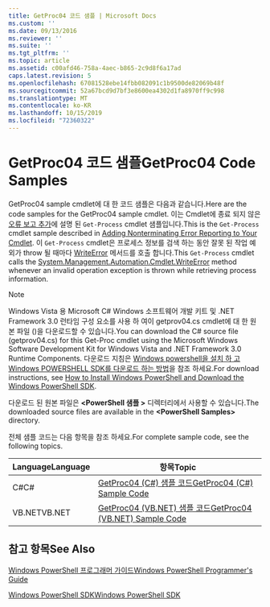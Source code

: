 ```yaml
---
title: GetProc04 코드 샘플 | Microsoft Docs
ms.custom: ''
ms.date: 09/13/2016
ms.reviewer: ''
ms.suite: ''
ms.tgt_pltfrm: ''
ms.topic: article
ms.assetid: c00afd46-758a-4aec-b865-2c9d8f6a17ad
caps.latest.revision: 5
ms.openlocfilehash: 67081528ebe14fbb082091c1b9500de82069b48f
ms.sourcegitcommit: 52a67bcd9d7bf3e8600ea4302d1fa8970ff9c998
ms.translationtype: MT
ms.contentlocale: ko-KR
ms.lasthandoff: 10/15/2019
ms.locfileid: "72360322"
---
```

# <a name="getproc04-code-samples"></a><span data-ttu-id="518a7-102">GetProc04 코드 샘플</span><span class="sxs-lookup"><span data-stu-id="518a7-102">GetProc04 Code Samples</span></span>

<span data-ttu-id="518a7-103">GetProc04 sample cmdlet에 대 한 코드 샘플은 다음과 같습니다.</span><span class="sxs-lookup"><span data-stu-id="518a7-103">Here are the code samples for the GetProc04 sample cmdlet.</span></span> <span data-ttu-id="518a7-104">이는 Cmdlet에 종료 되지 않은 [오류 보고 추가](../cmdlet/adding-non-terminating-error-reporting-to-your-cmdlet.md)에 설명 된 `Get-Process` cmdlet 샘플입니다.</span><span class="sxs-lookup"><span data-stu-id="518a7-104">This is the `Get-Process` cmdlet sample described in [Adding Nonterminating Error Reporting to Your Cmdlet](../cmdlet/adding-non-terminating-error-reporting-to-your-cmdlet.md).</span></span> <span data-ttu-id="518a7-105">이 `Get-Process` cmdlet은 프로세스 정보를 검색 하는 동안 잘못 된 작업 예외가 throw 될 때마다 [WriteError](/dotnet/api/System.Management.Automation.Cmdlet.WriteError) 메서드를 호출 합니다.</span><span class="sxs-lookup"><span data-stu-id="518a7-105">This `Get-Process` cmdlet calls the [System.Management.Automation.Cmdlet.WriteError](/dotnet/api/System.Management.Automation.Cmdlet.WriteError) method whenever an invalid operation exception is thrown while retrieving process information.</span></span>

> [!NOTE]
> <span data-ttu-id="518a7-106">Windows Vista 용 Microsoft C# Windows 소프트웨어 개발 키트 및 .NET Framework 3.0 런타임 구성 요소를 사용 하 여이 getprov04.cs cmdlet에 대 한 원본 파일 ()을 다운로드할 수 있습니다.</span><span class="sxs-lookup"><span data-stu-id="518a7-106">You can download the C# source file (getprov04.cs) for this Get-Proc cmdlet using the Microsoft Windows Software Development Kit for Windows Vista and .NET Framework 3.0 Runtime Components.</span></span> <span data-ttu-id="518a7-107">다운로드 지침은 [Windows powershell을 설치 하 고 Windows POWERSHELL SDK를 다운로드 하는 방법](/powershell/developer/installing-the-windows-powershell-sdk)을 참조 하세요.</span><span class="sxs-lookup"><span data-stu-id="518a7-107">For download instructions, see [How to Install Windows PowerShell and Download the Windows PowerShell SDK](/powershell/developer/installing-the-windows-powershell-sdk).</span></span>
>
> <span data-ttu-id="518a7-108">다운로드 된 원본 파일은 **\<PowerShell 샘플 >** 디렉터리에서 사용할 수 있습니다.</span><span class="sxs-lookup"><span data-stu-id="518a7-108">The downloaded source files are available in the **\<PowerShell Samples>** directory.</span></span>

<span data-ttu-id="518a7-109">전체 샘플 코드는 다음 항목을 참조 하세요.</span><span class="sxs-lookup"><span data-stu-id="518a7-109">For complete sample code, see the following topics.</span></span>

|<span data-ttu-id="518a7-110">Language</span><span class="sxs-lookup"><span data-stu-id="518a7-110">Language</span></span>|<span data-ttu-id="518a7-111">항목</span><span class="sxs-lookup"><span data-stu-id="518a7-111">Topic</span></span>|
|--------------|-----------|
|<span data-ttu-id="518a7-112">C#</span><span class="sxs-lookup"><span data-stu-id="518a7-112">C#</span></span>|[<span data-ttu-id="518a7-113">GetProc04 (C#) 샘플 코드</span><span class="sxs-lookup"><span data-stu-id="518a7-113">GetProc04 (C#) Sample Code</span></span>](./getproc04-csharp-sample-code.md)|
|<span data-ttu-id="518a7-114">VB.NET</span><span class="sxs-lookup"><span data-stu-id="518a7-114">VB.NET</span></span>|[<span data-ttu-id="518a7-115">GetProc04 (VB.NET) 샘플 코드</span><span class="sxs-lookup"><span data-stu-id="518a7-115">GetProc04 (VB.NET) Sample Code</span></span>](./getproc04-vb-net-sample-code.md)|

## <a name="see-also"></a><span data-ttu-id="518a7-116">참고 항목</span><span class="sxs-lookup"><span data-stu-id="518a7-116">See Also</span></span>

[<span data-ttu-id="518a7-117">Windows PowerShell 프로그래머 가이드</span><span class="sxs-lookup"><span data-stu-id="518a7-117">Windows PowerShell Programmer's Guide</span></span>](./windows-powershell-programmer-s-guide.md)

[<span data-ttu-id="518a7-118">Windows PowerShell SDK</span><span class="sxs-lookup"><span data-stu-id="518a7-118">Windows PowerShell SDK</span></span>](../windows-powershell-reference.md)